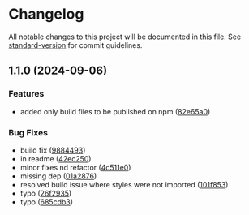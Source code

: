 # Changelog

All notable changes to this project will be documented in this file. See [standard-version](https://github.com/conventional-changelog/standard-version) for commit guidelines.

## 1.1.0 (2024-09-06)


### Features

* added only build files to be published on npm ([82e65a0](https://github.com/AishwaryVishwakarma/React-Skeleton/commit/82e65a075a3158c6c1c44f7e056f6a66810b3cdf))


### Bug Fixes

* build fix ([9884493](https://github.com/AishwaryVishwakarma/React-Skeleton/commit/9884493f40088ec20a4602ca14b0b3d9f6997b02))
* in readme ([42ec250](https://github.com/AishwaryVishwakarma/React-Skeleton/commit/42ec2509262b092ee13244a4672aadd9df15b5f3))
* minor fixes nd refactor ([4c511e0](https://github.com/AishwaryVishwakarma/React-Skeleton/commit/4c511e0362e9d36971a95903ff41924e64b86d12))
* missing dep ([01a2876](https://github.com/AishwaryVishwakarma/React-Skeleton/commit/01a2876b538ef5612f6667c297077949903e43f0))
* resolved build issue where styles were not imported ([101f853](https://github.com/AishwaryVishwakarma/React-Skeleton/commit/101f8534d55108d1db4b25db182746f2f96e4c6f))
* typo ([26f2935](https://github.com/AishwaryVishwakarma/React-Skeleton/commit/26f2935d8748a99ac2b90ad38c345a5404d676e6))
* typo ([685cdb3](https://github.com/AishwaryVishwakarma/React-Skeleton/commit/685cdb33dff781ab8a5cd068d917369c12ca2239))
